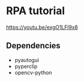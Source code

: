 # RPA tutorial

https://youtu.be/exgO1LFl9x8

## Dependencies

* pyautogui
* pyperclip
* opencv-python
